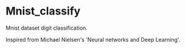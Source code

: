# Mnist_classify
Mnist dataset digit classification.


Inspired from Michael Nielsen's 'Neural networks and Deep Learning'.

